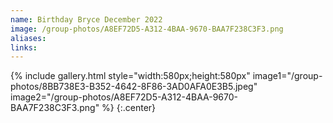 ```yaml
---
name: Birthday Bryce December 2022
image: /group-photos/A8EF72D5-A312-4BAA-9670-BAA7F238C3F3.png
aliases:
links:
---
```

 
{% include gallery.html style="width:580px;height:580px" image1="/group-photos/8BB738E3-B352-4642-8F86-3AD0AFA0E3B5.jpeg"  image2="/group-photos/A8EF72D5-A312-4BAA-9670-BAA7F238C3F3.png" %} {:.center}
